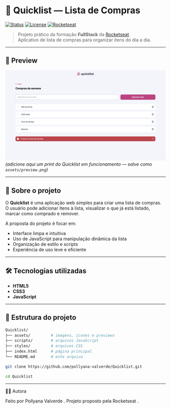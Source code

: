 # 🛒 Quicklist — Lista de Compras

[![Status](https://img.shields.io/badge/status-finalizado-blue)]()
[![License](https://img.shields.io/badge/license-MIT-green)]()
[![Rocketseat](https://img.shields.io/badge/Rocketseat-FullStack-purple)]()

> Projeto prático da formação **FullStack** da [Rocketseat](https://www.rocketseat.com.br/).  
> Aplicativo de lista de compras para organizar itens do dia a dia.

---

## 📸 Preview

![preview do projeto](./assets/preview.png)  
*(adicione aqui um print do Quicklist em funcionamento — salve como `assets/preview.png`)*

---

## 📄 Sobre o projeto

O **Quicklist** é uma aplicação web simples para criar uma lista de compras.  
O usuário pode adicionar itens à lista, visualizar o que já está listado, marcar como comprado e remover.

A proposta do projeto é focar em:

- Interface limpa e intuitiva  
- Uso de JavaScript para manipulação dinâmica da lista  
- Organização de estilo e scripts  
- Experiência de uso leve e eficiente  

---

## 🛠 Tecnologias utilizadas

- **HTML5**  
- **CSS3**  
- **JavaScript**  

---

## 📂 Estrutura do projeto

```bash
Quicklist/
├── assets/         # imagens, ícones e previews
├── scripts/        # arquivos JavaScript
├── styles/         # arquivos CSS
├── index.html      # página principal
└── README.md       # este arquivo
```

```bash
git clone https://github.com/pollyana-valverde/Quicklist.git
```
```bash
cd Quicklist
```
---

👩‍💻 Autora

Feito por Pollyana Valverde
.
Projeto proposto pela Rocketseat
.

